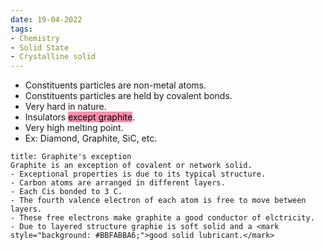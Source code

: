 ```yaml
---
date: 19-04-2022
tags:
- Chemistry
- Solid State
- Crystalline solid
---
```

- Constituents particles are non-metal atoms.
- Constituents particles are held by covalent bonds.
- Very hard in nature.
- Insulators <mark style="background: #FF5582A6;">except graphite</mark>.
- Very high melting point.
- Ex: Diamond, Graphite, SiC, etc.

``` ad-abstract
title: Graphite's exception
Graphite is an exception of covalent or network solid.
- Exceptional properties is due to its typical structure.
- Carbon atoms are arranged in different layers.
- Each Cis bonded to 3 C.
- The fourth valence electron of each atom is free to move between layers.
- These free electrons make graphite a good conductor of elctricity.
- Due to layered structure graphie is soft solid and a <mark style="background: #BBFABBA6;">good solid lubricant.</mark> 
```

